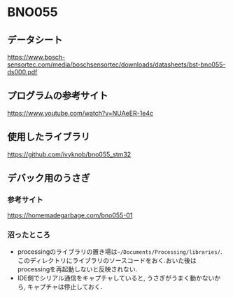 # BNO055

## データシート
https://www.bosch-sensortec.com/media/boschsensortec/downloads/datasheets/bst-bno055-ds000.pdf

## プログラムの参考サイト
https://www.youtube.com/watch?v=NUAeER-1e4c

## 使用したライブラリ
https://github.com/ivyknob/bno055_stm32

## デバック用のうさぎ
### 参考サイト
https://homemadegarbage.com/bno055-01

### 沼ったところ
- processingのライブラリの置き場は`~/Documents/Processing/libraries/`. \
このディレクトリにライブラリのソースコードをおく.おいた後はprocessingを再起動しないと反映されない.
- IDE側でシリアル通信をキャプチャしていると, うさぎがうまく動かないから, キャプチャは停止しておく.